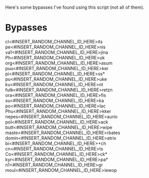 Here's some bypasses I've found using this script (not all of them).
# Bypasses
cl<#INSERT_RANDOM_CHANNEL_ID_HERE>its
pe<#INSERT_RANDOM_CHANNEL_ID_HERE>nis
va1<#INSERT_RANDOM_CHANNEL_ID_HERE>jina
Ph<#INSERT_RANDOM_CHANNEL_ID_HERE>uk
org<#INSERT_RANDOM_CHANNEL_ID_HERE>asum
puu<#INSERT_RANDOM_CHANNEL_ID_HERE>ker
pi<#INSERT_RANDOM_CHANNEL_ID_HERE>ss*
pu<#INSERT_RANDOM_CHANNEL_ID_HERE>uke
ku<#INSERT_RANDOM_CHANNEL_ID_HERE>nt
futk<#INSERT_RANDOM_CHANNEL_ID_HERE>retzn
ora<#INSERT_RANDOM_CHANNEL_ID_HERE>fis
su<#INSERT_RANDOM_CHANNEL_ID_HERE>ka
po<#INSERT_RANDOM_CHANNEL_ID_HERE>lac
Phu<#INSERT_RANDOM_CHANNEL_ID_HERE>kker
nepes<#INSERT_RANDOM_CHANNEL_ID_HERE>aurio
pol<#INSERT_RANDOM_CHANNEL_ID_HERE>ack
butt<#INSERT_RANDOM_CHANNEL_ID_HERE>wipe
maste<#INSERT_RANDOM_CHANNEL_ID_HERE>rbates
domin<#INSERT_RANDOM_CHANNEL_ID_HERE>atrix
bi<#INSERT_RANDOM_CHANNEL_ID_HERE>+ch
cn<#INSERT_RANDOM_CHANNEL_ID_HERE>ts
Co<#INSERT_RANDOM_CHANNEL_ID_HERE>ck*
kyr<#INSERT_RANDOM_CHANNEL_ID_HERE>pa*
n1<#INSERT_RANDOM_CHANNEL_ID_HERE>gr
moul<#INSERT_RANDOM_CHANNEL_ID_HERE>iewop
